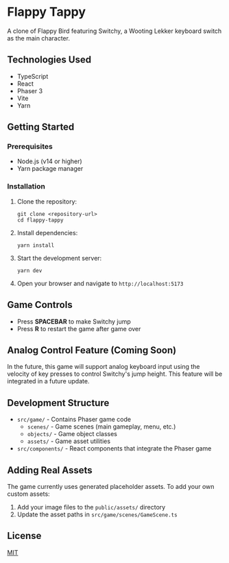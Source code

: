 # Flappy Tappy

A clone of Flappy Bird featuring Switchy, a Wooting Lekker keyboard switch as the main character.

## Technologies Used

- TypeScript
- React
- Phaser 3
- Vite
- Yarn

## Getting Started

### Prerequisites

- Node.js (v14 or higher)
- Yarn package manager

### Installation

1. Clone the repository:

   ```
   git clone <repository-url>
   cd flappy-tappy
   ```

2. Install dependencies:

   ```
   yarn install
   ```

3. Start the development server:

   ```
   yarn dev
   ```

4. Open your browser and navigate to `http://localhost:5173`

## Game Controls

- Press **SPACEBAR** to make Switchy jump
- Press **R** to restart the game after game over

## Analog Control Feature (Coming Soon)

In the future, this game will support analog keyboard input using the velocity of key presses to control Switchy's jump height. This feature will be integrated in a future update.

## Development Structure

- `src/game/` - Contains Phaser game code
  - `scenes/` - Game scenes (main gameplay, menu, etc.)
  - `objects/` - Game object classes
  - `assets/` - Game asset utilities
- `src/components/` - React components that integrate the Phaser game

## Adding Real Assets

The game currently uses generated placeholder assets. To add your own custom assets:

1. Add your image files to the `public/assets/` directory
2. Update the asset paths in `src/game/scenes/GameScene.ts`

## License

[MIT](LICENSE)
